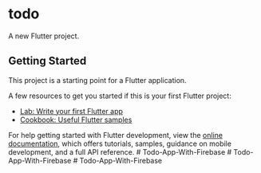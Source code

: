 # todo

A new Flutter project.

## Getting Started

This project is a starting point for a Flutter application.

A few resources to get you started if this is your first Flutter project:

- [Lab: Write your first Flutter app](https://docs.flutter.dev/get-started/codelab)
- [Cookbook: Useful Flutter samples](https://docs.flutter.dev/cookbook)

For help getting started with Flutter development, view the
[online documentation](https://docs.flutter.dev/), which offers tutorials,
samples, guidance on mobile development, and a full API reference.
#   T o d o - A p p - W i t h - F i r e b a s e  
 #   T o d o - A p p - W i t h - F i r e b a s e  
 #   T o d o - A p p - W i t h - F i r e b a s e  
 